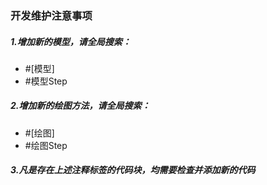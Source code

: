 ### 开发维护注意事项
##### 1.增加新的模型，请全局搜索：
- #[模型]
- #模型Step
##### 2.增加新的绘图方法，请全局搜索：
- #[绘图]
- #绘图Step
##### 3.凡是存在上述注释标签的代码块，均需要检查并添加新的代码
